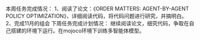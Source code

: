 本周任务完成情况：
1、阅读了论文：《ORDER MATTERS: AGENT-BY-AGENT POLICY OPTIMIZATION》，详细阅读代码，将代码问题进行研究，并搞明白。
2、完成11月的组会
下周任务完成计划情况：
继续阅读论文，细究代码，争取在自己搭建的环境下运行。在mojoco环境下训练多智能体模型。